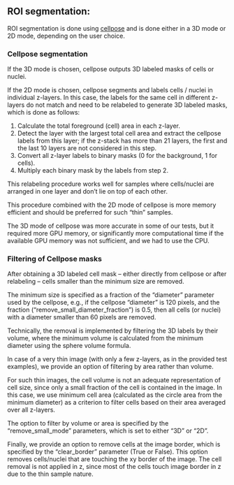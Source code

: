 ##	ROI segmentation:

ROI segmentation is done using [cellpose](https://github.com/mouseland/cellpose) 
and is done either in a 3D mode or 2D mode, depending on the user choice. 

### Cellpose segmentation

If the 3D mode is chosen, cellpose outputs 3D labeled masks of cells or nuclei. 

If the 2D mode is chosen, cellpose segments and labels cells / nuclei in 
individual z-layers. In this case, the labels for the same cell 
in different z-layers do not match and need to be relabeled to generate 
3D labeled masks, which is done as follows:

1.	Calculate the total foreground (cell) area in each z-layer.
2.	Detect the layer with the largest total cell area and extract the 
      cellpose labels from this layer; if the z-stack has more than 21 layers, 
      the first and the last 10 layers are not considered in this step.
3.	Convert all z-layer labels to binary masks (0 for the background, 1 for cells).
4.	Multiply each binary mask by the labels from step 2.

This relabeling procedure works well for samples where cells/nuclei are 
arranged in one layer and don’t lie on top of each other. 

This procedure combined with the 2D mode of cellpose is more memory efficient 
and should be preferred for such “thin” samples. 

The 3D mode of cellpose was more accurate in some of our tests, 
but it required more GPU memory, or significantly more computational time 
if the available GPU memory was not sufficient, and we had to use the CPU.

### Filtering of Cellpose masks

After obtaining a 3D labeled cell mask – either directly from cellpose or after 
relabeling – cells smaller than the minimum size are removed. 

The minimum size is specified as a fraction of the “diameter” parameter 
used by the cellpose, e.g., if the cellpose “diameter” is 120 pixels, 
and the fraction (“remove_small_diameter_fraction”) is 0.5, 
then all cells (or nuclei) with a diameter smaller than 60 pixels are removed. 

Technically, the removal is implemented by filtering the 3D labels by their 
volume, where the minimum volume is calculated from the minimum diameter 
using the sphere volume formula. 

In case of a very thin image (with only a few z-layers, 
as in the provided test examples), we provide an option of filtering 
by area rather than volume. 

For such thin images, the cell volume is not an adequate representation of 
cell size, since only a small fraction of the cell is contained in the image. 
In this case, we use minimum cell area (calculated as the circle area 
from the minimum diameter) as a criterion to filter cells based on 
their area averaged over all z-layers. 

The option to filter by volume or area is specified by 
the “remove_small_mode” parameters, which is set to either “3D” or “2D”.

Finally, we provide an option to remove cells at the image border, 
which is specified by the “clear_border” parameter (True or False). 
This option removes cells/nuclei that are touching the xy border of the image. 
The cell removal is not applied in z, since most of the cells touch 
image border in z due to the thin sample nature.
